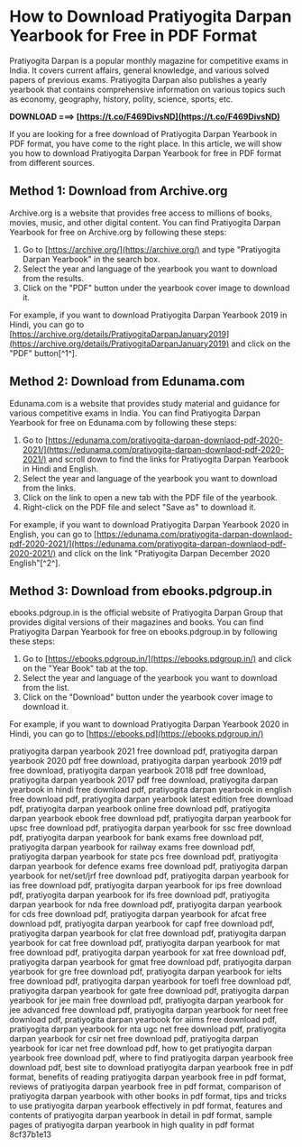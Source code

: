 
 
# How to Download Pratiyogita Darpan Yearbook for Free in PDF Format
 
Pratiyogita Darpan is a popular monthly magazine for competitive exams in India. It covers current affairs, general knowledge, and various solved papers of previous exams. Pratiyogita Darpan also publishes a yearly yearbook that contains comprehensive information on various topics such as economy, geography, history, polity, science, sports, etc.
 
**DOWNLOAD ===> [https://t.co/F469DivsND](https://t.co/F469DivsND)**


 
If you are looking for a free download of Pratiyogita Darpan Yearbook in PDF format, you have come to the right place. In this article, we will show you how to download Pratiyogita Darpan Yearbook for free in PDF format from different sources.
 
## Method 1: Download from Archive.org
 
Archive.org is a website that provides free access to millions of books, movies, music, and other digital content. You can find Pratiyogita Darpan Yearbook for free on Archive.org by following these steps:
 
1. Go to [https://archive.org/](https://archive.org/) and type "Pratiyogita Darpan Yearbook" in the search box.
2. Select the year and language of the yearbook you want to download from the results.
3. Click on the "PDF" button under the yearbook cover image to download it.

For example, if you want to download Pratiyogita Darpan Yearbook 2019 in Hindi, you can go to [https://archive.org/details/PratiyogitaDarpanJanuary2019](https://archive.org/details/PratiyogitaDarpanJanuary2019) and click on the "PDF" button[^1^].
 
## Method 2: Download from Edunama.com
 
Edunama.com is a website that provides study material and guidance for various competitive exams in India. You can find Pratiyogita Darpan Yearbook for free on Edunama.com by following these steps:

1. Go to [https://edunama.com/pratiyogita-darpan-downlaod-pdf-2020-2021/](https://edunama.com/pratiyogita-darpan-downlaod-pdf-2020-2021/) and scroll down to find the links for Pratiyogita Darpan Yearbook in Hindi and English.
2. Select the year and language of the yearbook you want to download from the links.
3. Click on the link to open a new tab with the PDF file of the yearbook.
4. Right-click on the PDF file and select "Save as" to download it.

For example, if you want to download Pratiyogita Darpan Yearbook 2020 in English, you can go to [https://edunama.com/pratiyogita-darpan-downlaod-pdf-2020-2021/](https://edunama.com/pratiyogita-darpan-downlaod-pdf-2020-2021/) and click on the link "Pratiyogita Darpan December 2020 English"[^2^].
 
## Method 3: Download from ebooks.pdgroup.in
 
ebooks.pdgroup.in is the official website of Pratiyogita Darpan Group that provides digital versions of their magazines and books. You can find Pratiyogita Darpan Yearbook for free on ebooks.pdgroup.in by following these steps:

1. Go to [https://ebooks.pdgroup.in/](https://ebooks.pdgroup.in/) and click on the "Year Book" tab at the top.
2. Select the year and language of the yearbook you want to download from the list.
3. Click on the "Download" button under the yearbook cover image to download it.

For example, if you want to download Pratiyogita Darpan Yearbook 2020 in Hindi, you can go to [https://ebooks.pd](https://ebooks.pdgroup.in/)
 
pratiyogita darpan yearbook 2021 free download pdf,  pratiyogita darpan yearbook 2020 pdf free download,  pratiyogita darpan yearbook 2019 pdf free download,  pratiyogita darpan yearbook 2018 pdf free download,  pratiyogita darpan yearbook 2017 pdf free download,  pratiyogita darpan yearbook in hindi free download pdf,  pratiyogita darpan yearbook in english free download pdf,  pratiyogita darpan yearbook latest edition free download pdf,  pratiyogita darpan yearbook online free download pdf,  pratiyogita darpan yearbook ebook free download pdf,  pratiyogita darpan yearbook for upsc free download pdf,  pratiyogita darpan yearbook for ssc free download pdf,  pratiyogita darpan yearbook for bank exams free download pdf,  pratiyogita darpan yearbook for railway exams free download pdf,  pratiyogita darpan yearbook for state pcs free download pdf,  pratiyogita darpan yearbook for defence exams free download pdf,  pratiyogita darpan yearbook for net/set/jrf free download pdf,  pratiyogita darpan yearbook for ias free download pdf,  pratiyogita darpan yearbook for ips free download pdf,  pratiyogita darpan yearbook for ifs free download pdf,  pratiyogita darpan yearbook for nda free download pdf,  pratiyogita darpan yearbook for cds free download pdf,  pratiyogita darpan yearbook for afcat free download pdf,  pratiyogita darpan yearbook for capf free download pdf,  pratiyogita darpan yearbook for clat free download pdf,  pratiyogita darpan yearbook for cat free download pdf,  pratiyogita darpan yearbook for mat free download pdf,  pratiyogita darpan yearbook for xat free download pdf,  pratiyogita darpan yearbook for gmat free download pdf,  pratiyogita darpan yearbook for gre free download pdf,  pratiyogita darpan yearbook for ielts free download pdf,  pratiyogita darpan yearbook for toefl free download pdf,  pratiyogita darpan yearbook for gate free download pdf,  pratiyogita darpan yearbook for jee main free download pdf,  pratiyogita darpan yearbook for jee advanced free download pdf,  pratiyogita darpan yearbook for neet free download pdf,  pratiyogita darpan yearbook for aiims free download pdf,  pratiyogita darpan yearbook for nta ugc net free download pdf,  pratiyogita darpan yearbook for csir net free download pdf,  pratiyogita darpan yearbook for icar net free download pdf,  how to get pratiyogita darpan yearbook free download pdf,  where to find pratiyogita darpan yearbook free download pdf,  best site to download pratiyogita darpan yearbook free in pdf format,  benefits of reading pratiyogita darpan yearbook free in pdf format,  reviews of pratiyogita darpan yearbook free in pdf format,  comparison of pratiyogita darpan yearbook with other books in pdf format,  tips and tricks to use pratiyogita darpan yearbook effectively in pdf format,  features and contents of pratiyogita darpan yearbook in detail in pdf format,  sample pages of pratiyogita darpan yearbook in high quality in pdf format
 8cf37b1e13
 
